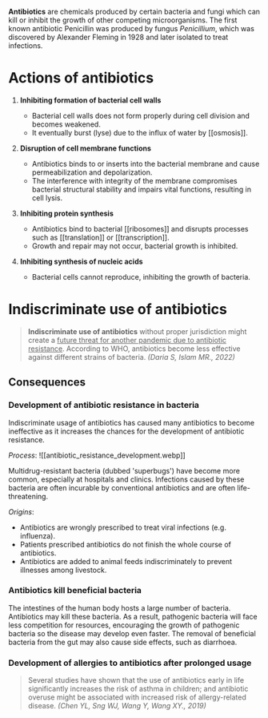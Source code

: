 **Antibiotics** are chemicals produced by certain bacteria and fungi which can kill or inhibit the growth of other competing microorganisms. The first known antibiotic Penicillin was produced by fungus *Penicillium*, which was discovered by Alexander Fleming in 1928 and later isolated to treat infections.

# Actions of antibiotics
1. **Inhibiting formation of bacterial cell walls**
	- <span class="hi-blue">Bacterial cell walls</span> does not form properly during <span class="hi-blue">cell division</span> and becomes weakened.
	- It eventually <span class="hi-blue">burst (lyse)</span> due to the influx of water by [[osmosis]].

2. **Disruption of cell membrane functions**
	- Antibiotics binds to or inserts into the bacterial membrane and cause <span class="hi-blue">permeabilization and depolarization</span>.
	- The interference with integrity of the membrane <span class="hi-green">compromises bacterial structural stability</span> and impairs vital functions, resulting in <span class="hi-blue">cell lysis</span>.

3. **Inhibiting protein synthesis**
	- Antibiotics bind to bacterial [[ribosomes]] and disrupts processes such as [[translation]] or [[transcription]].
	- Growth and repair may not occur, bacterial growth is inhibited.

4. **Inhibiting synthesis of nucleic acids**
	- Bacterial cells <span class="hi-green">cannot reproduce</span>, inhibiting the growth of bacteria.

# Indiscriminate use of antibiotics
> **Indiscriminate use of antibiotics** without proper jurisdiction might create a <u>future threat for another pandemic due to antibiotic resistance</u>. According to WHO, antibiotics become less effective against different strains of bacteria. *(Daria S, Islam MR., 2022)*

## Consequences
### Development of antibiotic resistance in bacteria
Indiscriminate usage of antibiotics has caused many antibiotics to become ineffective as it increases the chances for the development of antibiotic resistance.

*Process*:
![[antibiotic_resistance_development.webp]]

Multidrug-resistant bacteria (dubbed 'superbugs') have become more common, especially at hospitals and clinics. Infections caused by these bacteria are often incurable by conventional antibiotics and are often life-threatening.

*Origins*:
- Antibiotics are <span class="hi-green">wrongly prescribed to treat viral infections</span> (e.g. influenza).
- Patients prescribed antibiotics <span class="hi-green">do not finish the whole course of antibiotics</span>.
- Antibiotics are added to animal feeds indiscriminately to prevent illnesses among livestock.

### Antibiotics kill beneficial bacteria
The intestines of the human body hosts a large number of bacteria. Antibiotics may kill these bacteria. As a result, <span class="hi-green">pathogenic bacteria will face less competition for resources</span>, encouraging the growth of pathogenic bacteria so the disease may develop even faster. The removal of beneficial bacteria from the gut may also cause side effects, such as <span class="hi-blue">diarrhoea</span>.

### Development of allergies to antibiotics after prolonged usage
> Several studies have shown that the use of antibiotics early in life significantly increases the risk of asthma in children; and antibiotic overuse might be associated with increased risk of allergy-related disease. *(Chen YL, Sng WJ, Wang Y, Wang XY., 2019)*
